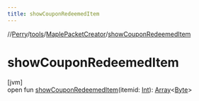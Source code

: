 ```yaml
---
title: showCouponRedeemedItem
---
```

//[Perry](../../../index.html)/[tools](../index.html)/[MaplePacketCreator](index.html)/[showCouponRedeemedItem](show-coupon-redeemed-item.html)



# showCouponRedeemedItem



[jvm]\
open fun [showCouponRedeemedItem](show-coupon-redeemed-item.html)(itemid: [Int](https://kotlinlang.org/api/latest/jvm/stdlib/kotlin/-int/index.html)): [Array](https://kotlinlang.org/api/latest/jvm/stdlib/kotlin/-array/index.html)<[Byte](https://kotlinlang.org/api/latest/jvm/stdlib/kotlin/-byte/index.html)>




